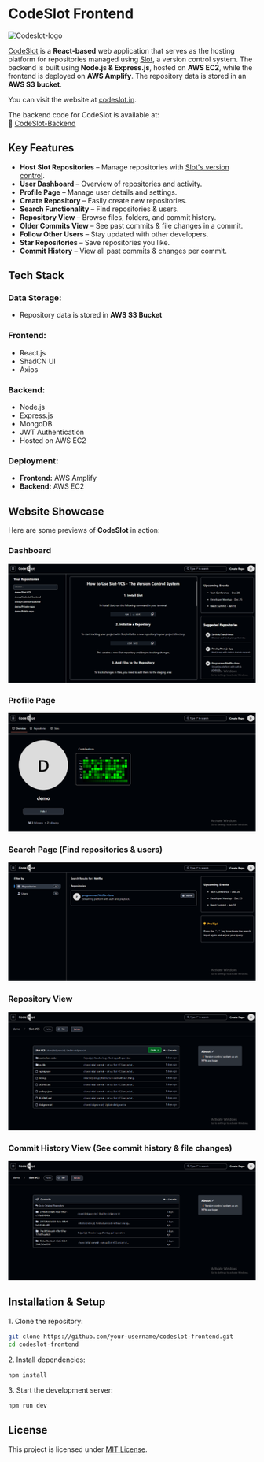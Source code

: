 # **CodeSlot Frontend**  

<img src="public/android-icon-192x192.png" alt="Codeslot-logo" width="100" height="100">


 [CodeSlot](https://codeslot.in) is a **React-based** web application that serves as the hosting platform for repositories managed using [Slot](https://github.com/hisarthak/slot), a version control system. The backend is built using **Node.js & Express.js**, hosted on **AWS EC2**, while the frontend is deployed on **AWS Amplify**. The repository data is stored in an **AWS S3 bucket**.

You can visit the website at [codeslot.in](https://codeslot.in). 

The backend code for CodeSlot is available at:  
🔗 [CodeSlot-Backend](https://github.com/hisarthak/codeslot-backend)

## **Key Features**  
- **Host Slot Repositories** – Manage repositories with [Slot's version control](https://github.com/hisarthak/slot).  
- **User Dashboard** – Overview of repositories and activity.  
- **Profile Page** – Manage user details and settings.  
- **Create Repository** – Easily create new repositories.  
- **Search Functionality** – Find repositories & users.  
- **Repository View** – Browse files, folders, and commit history.  
- **Older Commits View** – See past commits & file changes in a commit.  
- **Follow Other Users** – Stay updated with other developers.  
- **Star Repositories** – Save repositories you like.  
- **Commit History** – View all past commits & changes per commit.  

## **Tech Stack**  

### **Data Storage:**  
- Repository data is stored in **AWS S3 Bucket**  

### **Frontend:**  
- React.js    
- ShadCN UI  
- Axios  

### **Backend:**  
- Node.js  
- Express.js  
- MongoDB  
- JWT Authentication  
- Hosted on AWS EC2  

### **Deployment:**  
- **Frontend:** AWS Amplify  
- **Backend:** AWS EC2

## **Website Showcase**  
Here are some previews of **CodeSlot** in action:  

### **Dashboard**  
![Dashboard](public/dashboard.png)  

### **Profile Page**  
![Profile Page](public/profile.png)  

### **Search Page** (Find repositories & users)  
![Search Page](public/search.png)  

### **Repository View**  
![Repository View](public/repository.png)  

### **Commit History View** (See commit history & file changes)  
![Older Commits](public/commits.png)  

## **Installation & Setup**  
1️. Clone the repository:  
```sh
git clone https://github.com/your-username/codeslot-frontend.git
cd codeslot-frontend
```
2️. Install dependencies:
```sh
npm install
```

3️. Start the development server:
```sh
npm run dev
```

##  License  
This project is licensed under [MIT License](LICENSE.txt).  
